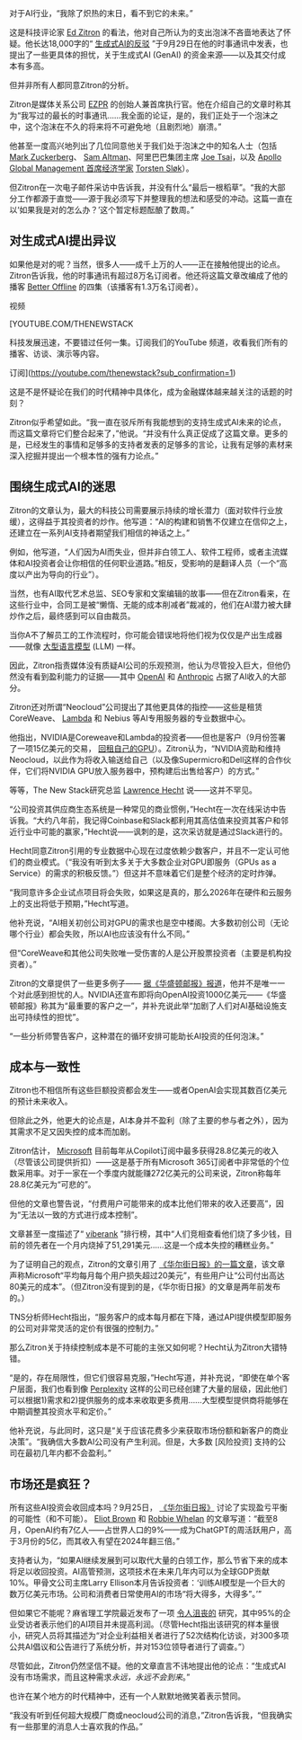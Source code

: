 对于AI行业，“我除了炽热的末日，看不到它的未来。”

这是科技评论家 [Ed Zitron](https://www.linkedin.com/in/edzitron/) 的看法，他对自己所认为的支出泡沫不吝啬地表达了怀疑。他长达18,000字的“ [生成式AI的反驳](https://www.wheresyoured.at/the-case-against-generative-ai/) ”于9月29日在他的时事通讯中发表，也提出了一些更具体的担忧，关于生成式AI (GenAI) 的资金来源——以及其交付成本有多高。

但并非所有人都同意Zitron的分析。

Zitron是媒体关系公司 [EZPR](https://www.ezpr.com/) 的创始人兼首席执行官。他在介绍自己的文章时称其为“我写过的最长的时事通讯……我全面的论证，是的，我们正处于一个泡沫之中，这个泡沫在不久的将来将不可避免地（且剧烈地）崩溃。”

他甚至一度高兴地列出了几位同意他关于我们处于泡沫之中的知名人士（包括 [Mark Zuckerberg](https://fortune.com/2025/09/19/zuckerberg-ai-bubble-definitely-possibility-sam-altman-collapse/)、 [Sam Altman](https://www.cnbc.com/2025/08/18/openai-sam-altman-warns-ai-market-is-in-a-bubble.html)、阿里巴巴集团主席 [Joe Tsai](https://www.youtube.com/watch?v=T2PbjaAXnJQ)，以及 [Apollo Global Management 首席经济学家](https://fortune.com/2025/07/17/ai-bubble-vs-dot-com-stocks-apollo-economist-torsten-slok/) [Torsten Sløk](https://www.linkedin.com/in/torsten-slok-8a7520a2/)）。

但Zitron在一次电子邮件采访中告诉我，并没有什么“最后一根稻草”。“我的大部分工作都源于直觉——源于我必须写下并整理我的想法和感受的冲动。这篇一直在以‘如果我是对的怎么办？’这个暂定标题酝酿了数周。”

## 对生成式AI提出异议

如果他是对的呢？当然，很多人——成千上万的人——正在接触他提出的论点。Zitron告诉我，他的时事通讯有超过8万名订阅者。他还将这篇文章改编成了他的播客 [Better Offline](https://www.youtube.com/@BetterOfflinePod) 的四集（该播客有1.3万名订阅者）。

视频

[YOUTUBE.COM/THENEWSTACK

科技发展迅速，不要错过任何一集。订阅我们的YouTube
频道，收看我们所有的播客、访谈、演示等内容。

订阅](https://youtube.com/thenewstack?sub_confirmation=1)

这是不是怀疑论在我们的时代精神中具体化，成为金融媒体越来越关注的话题的时刻？

Zitron似乎希望如此。“我一直在驳斥所有我能想到的支持生成式AI未来的论点，而这篇文章将它们整合起来了，”他说。“并没有什么真正促成了这篇文章。更多的是，已经发生的事情和足够多的支持者发表的足够多的言论，让我有足够的素材来深入挖掘并提出一个根本性的强有力论点。”

## 围绕生成式AI的迷思

Zitron的文章认为，最大的科技公司需要展示持续的增长潜力（面对软件行业放缓），这得益于其投资者的炒作。他写道：“AI的构建和销售不仅建立在信仰之上，还建立在一系列AI支持者期望我们相信的神话之上。”

例如，他写道，“人们因为AI而失业，但并非白领工人、软件工程师，或者主流媒体和AI投资者会让你相信的任何职业道路。”相反，受影响的是翻译人员（一个“高度以产出为导向的行业”）。

当然，也有AI取代艺术总监、SEO专家和文案编辑的故事——但在Zitron看来，在这些行业中，合同工是被“懒惰、无能的成本削减者”裁减的，他们在AI潜力被大肆炒作之后，最终感到可以自由裁员。

当你A不了解员工的工作流程时，你可能会错误地将他们视为仅仅是产出生成器——就像 [大型语言模型](https://thenewstack.io/introduction-to-llms/) (LLM) 一样。

因此，Zitron指责媒体没有质疑AI公司的乐观预测，他认为尽管投入巨大，但他仍然没有看到盈利能力的证据——其中 [OpenAI](https://thenewstack.io/openai-launches-a-new-gpt-5-model-for-its-codex-coding-agent/) 和 [Anthropic](https://thenewstack.io/anthropic-launches-claude-sonnet-4-5/) 占据了AI收入的大部分。

Zitron还对所谓“Neocloud”公司提出了其他更具体的指控——这些是租赁CoreWeave、 [Lambda](https://thenewstack.io/lambda-labs-hyperscaler-focuses-on-the-ai-developer/) 和 Nebius 等AI专用服务器的专业数据中心。

他指出，NVIDIA是Coreweave和Lambda的投资者——但也是客户（9月份签署了一项15亿美元的交易， [回租自己的GPU](https://www.datacenterdynamics.com/en/news/nvidia-signs-15bn-deal-to-lease-its-gpus-back-from-lambda-report/)）。Zitron认为，“NVIDIA资助和维持Neocloud，以此作为将收入输送给自己（以及像Supermicro和Dell这样的合作伙伴，它们将NVIDIA GPU放入服务器中，预构建后出售给客户）的方式。”

等等，The New Stack研究总监 [Lawrence Hecht](https://thenewstack.io/author/lawrence-hecht/) 说——这并不罕见。

“公司投资其供应商生态系统是一种常见的商业惯例，”Hecht在一次在线采访中告诉我。“大约八年前，我记得Coinbase和Slack都利用其高估值来投资其客户和邻近行业中可能的赢家，”Hecht说——讽刺的是，这次采访就是通过Slack进行的。

Hecht同意Zitron引用的专业数据中心现在过度依赖少数客户，并且不一定认可他们的商业模式。（“我没有听到太多关于大多数企业对GPU即服务（GPUs as a Service）的需求的积极反馈。”）但这并不意味着它们是整个经济的定时炸弹。

“我同意许多企业试点项目将会失败，如果这是真的，那么2026年在硬件和云服务上的支出将低于预期，”Hecht写道。

他补充说，“AI相关初创公司对GPU的需求也是空中楼阁。大多数初创公司（无论哪个行业）都会失败，所以AI也应该没有什么不同。”

但“CoreWeave和其他公司失败唯一受伤害的人是公开股票投资者（主要是机构投资者）。”

Zitron的文章提供了一些更多例子—— [据《华盛顿邮报》报道](https://www.msn.com/en-us/money/markets/one-force-is-propping-up-the-economy-fears-are-growing-it-won-t-last/ar-AA1NAuUx)，他并不是唯一一个对此感到担忧的人。NVIDIA还宣布即将向OpenAI投资1000亿美元——《华盛顿邮报》称其为“最重要的客户之一”，并补充说此举“加剧了人们对AI基础设施支出可持续性的担忧”。

“一些分析师警告客户，这种潜在的循环安排可能助长AI投资的任何泡沫。”

## 成本与一致性

Zitron也不相信所有这些巨额投资都会发生——或者OpenAI会实现其数百亿美元的预计未来收入。

但除此之外，他更大的论点是，AI本身并不盈利（除了主要的参与者之外），因为其需求不足又因失控的成本而加剧。

Zitron估计， [Microsoft](https://news.microsoft.com/?utm_content=inline+mention) 目前每年从Copilot订阅中最多获得28.8亿美元的收入（尽管该公司提供折扣）——这是基于所有Microsoft 365订阅者中非常低的个位数采用率。对于一家在一个季度内就能赚272亿美元的公司来说，Zitron称每年28.8亿美元为“可悲的”。

但他的文章也警告说，“付费用户可能带来的成本比他们带来的收入还要高”，因为“无法以一致的方式进行成本控制”。

文章甚至一度描述了“ [viberank](https://www.viberank.app/) ”排行榜，其中“人们竞相查看他们烧了多少钱，目前的领先者在一个月内烧掉了51,291美元……这是一个成本失控的糟糕业务。”

为了证明自己的观点，Zitron的文章引用了 [《华尔街日报》的一篇文章](https://www.wsj.com/tech/ai/ais-costly-buildup-could-make-early-products-a-hard-sell-bdd29b9f)，该文章声称Microsoft“平均每月每个用户损失超过20美元”，有些用户让“公司付出高达80美元的成本”。（但Zitron没有提到的是，《华尔街日报》的文章是两年前发布的。）

TNS分析师Hecht指出，“服务客户的成本每月都在下降，通过API提供模型即服务的公司对非常灵活的定价有很强的控制力。”

那么Zitron关于持续控制成本是不可能的主张又如何呢？Hecht认为Zitron大错特错。

“是的，存在局限性，但它们很容易克服，”Hecht写道，并补充说，“即使在单个客户层面，我们也看到像 [Perplexity](https://thenewstack.io/more-than-an-openai-wrapper-perplexity-pivots-to-open-source/) 这样的公司已经创建了大量的层级，因此他们可以根据1)需求和2)提供服务的成本来收取更多费用……大型模型提供商将能够在中期调整其投资水平和定价。”

他补充说，与此同时，这只是“关于应该花费多少来获取市场份额和新客户的商业决策”。“我确信大多数AI公司没有产生利润。但是，大多数 [风险投资] 支持的公司在最初几年内都不会盈利。”

## 市场还是疯狂？

所有这些AI投资会收回成本吗？9月25日， [《华尔街日报》](https://www.msn.com/en-us/money/other/spending-on-ai-is-at-epic-levels-will-it-ever-pay-off/ar-AA1NjOzh) 讨论了实现盈亏平衡的可能性（和不可能）。 [Eliot Brown](https://www.wsj.com/news/author/eliot-brown) 和 [Robbie Whelan](https://www.wsj.com/news/author/robbie-whelan) 的文章写道：“截至8月，OpenAI约有7亿人——占世界人口的9%——成为ChatGPT的周活跃用户，高于3月份的5亿，而其收入有望在2024年翻三倍。”

支持者认为，“如果AI继续发展到可以取代大量的白领工作，那么节省下来的成本将足以收回投资。AI高管预测，这项技术在未来几年内可以为全球GDP贡献10%。甲骨文公司主席Larry Ellison本月告诉投资者：‘训练AI模型是一个巨大的数万亿美元市场。公司和消费者日常使用AI的市场“将大得多，大得多”。’”

但如果它不能呢？麻省理工学院最近发布了一项 [令人沮丧的](https://mlq.ai/media/quarterly_decks/v0.1_State_of_AI_in_Business_2025_Report.pdf) 研究，其中95%的企业受访者表示他们的AI项目并未提高利润。（尽管Hecht指出该研究的样本量很小，研究人员将其描述为“对企业利益相关者进行了52次结构化访谈，对300多项公共AI倡议和公告进行了系统分析，并对153位领导者进行了调查。”）

尽管如此，Zitron仍然坚信不疑。他的文章直言不讳地提出他的论点：“生成式AI没有市场需求，而且这种需求*永远，永远不会到来*。”

也许在某个地方的时代精神中，还有一个人默默地微笑着表示赞同。

“我没有听到任何超大规模厂商或neocloud公司的消息，”Zitron告诉我，“但我确实有一些那里的消息人士喜欢我的作品。”